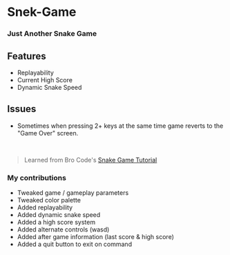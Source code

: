 # Snek-Game
### Just Another Snake Game

## Features
- Replayability
- Current High Score
- Dynamic Snake Speed

## Issues
- Sometimes when pressing 2+ keys at the same time game reverts to the "Game Over" screen.

<br/>

> Learned from Bro Code's [Snake Game Tutorial](https://www.youtube.com/watch?v=bfRwxS5d0SI)

### My contributions
- Tweaked game / gameplay parameters
- Tweaked color palette
- Added replayability
- Added dynamic snake speed
- Added a high score system
- Added alternate controls (wasd)
- Added after game information (last score & high score)
- Added a quit button to exit on command


